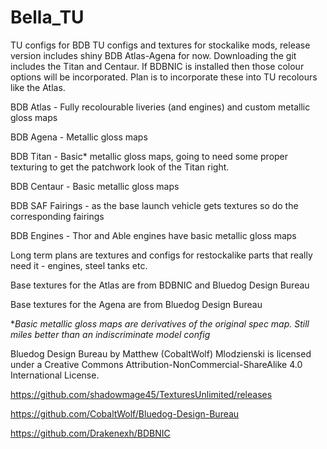 # Bella_TU
TU configs for BDB
TU configs and textures for stockalike mods, release version includes shiny BDB Atlas-Agena for now. Downloading the git includes the Titan and Centaur. If BDBNIC is installed then those colour options will be incorporated. Plan is to incorporate these into TU recolours like the Atlas.


BDB Atlas - Fully recolourable liveries (and engines) and custom metallic gloss maps

BDB Agena - Metallic gloss maps

BDB Titan - Basic* metallic gloss maps, going to need some proper texturing to get the patchwork look of the Titan right.

BDB Centaur - Basic metallic gloss maps

BDB SAF Fairings - as the base launch vehicle gets textures so do the corresponding fairings

BDB Engines - Thor and Able engines have basic metallic gloss maps


Long term plans are textures and configs for restockalike parts that really need it - engines, steel tanks etc.

Base textures for the Atlas are from BDBNIC and Bluedog Design Bureau

Base textures for the Agena are from Bluedog Design Bureau

**Basic metallic gloss maps are derivatives of the original spec map. Still miles better than an indiscriminate model config*

Bluedog Design Bureau by Matthew (CobaltWolf) Mlodzienski is licensed under a Creative Commons Attribution-NonCommercial-ShareAlike 4.0 International License.

https://github.com/shadowmage45/TexturesUnlimited/releases

https://github.com/CobaltWolf/Bluedog-Design-Bureau

https://github.com/Drakenexh/BDBNIC
